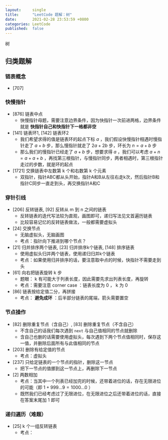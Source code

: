 ```yaml
---
layout:     single
title:      "LeetCode 题解：树"
date:       2021-02-28 23:53:59 +0800
categories: LeetCode
published:  false
---
```


树

## 归类题解

### 链表概念

- [707] 

### 快慢指针

- [876] 链表中点
    - 快慢指针母题，需要注意边界条件，因为快指针一次前进两格，边界条件就是 **快指针自己和快指针下一格都非空**
- [141] 链表环1, [142] 链表环2
    - 我们希望求得的值是链表环的起点下标 $a$ ，我们假设快慢指针相遇时慢指针走了 $a + b$ 步，那么慢指针就走了 $2a + 2b$ 步，环长为 $n = a + b$ 步
    - 那么我们的慢指针已经走了 $a + b$ 步，想要求得 $a$ ，我们可以考虑 $a + n = a + a + b$ ，再找第三根指针，与慢指针同步，两者相遇时，第三根指针走过的步数，就是环的起点
- [1721] 交换链表中左数第 k 个和右数第 k 个元素
    - 双指针，指针ABC都从头开始，指针A和B从左往右走k次，然后指针B和指针C同步一直走到头，再交换指针A和C

### 穿针引线

- [206] 反转链表, [92] 反转从 m 到 n 之间的链表
    - 反转链表的迭代写法较为直观，画图即可，递归写法见文首遍历链表
    - 比较容易记忆的反转链表做法，一般都需要虚拟头
- [24] 交换节点
    - 无脑虚拟头，无脑画图
    - 考点：指针向下推进到哪个节点？
- [21] 归并排序两个链表, [23] 归并排序k个链表, [148] 排序链表
    - 使用虚拟头归并两个链表，使用递归归并k个链表
    - 考点：如果使用归并排序的话，要注意取中点的时候，快指针不需要走到头
- [61] 向右把链表旋转 k 步
    - 题眼： k 有可能大于列表长度，因此需要先求出列表长度，再旋转
    - 考点：需要注意 corner case ：链表长度为 0 ， k 为 0
- [86] 链表按给定值二分，再拼接
    - 考点： **避免成环** ：后半部分链表的尾端，箭头需要置空

### 节点操作

- [82] 删除重复节点（含自己）, [83] 删除重复节点（不含自己）
    - 不含自己的话我们每次遇到 `next` 与自己值相同的节点就删除
    - 含自己也删的话需要使用虚拟头，每次遇到下两个节点值相同时，保存这一值，并删除后面所有与此值相同的节点
- [203] 删除有给定值的节点
    - 考点：虚拟头
- [237] 只给定链表的一个节点的指针，删除这一节点
    - 把下一节点的值挪到这一节点上，再删除下一节点
- [2] 两数相加
    - 考点：当其中一个列表已经加完的时候，还带着进位的话，存在无限进位的可能（即 $1 + 999...9 = 1000...0$ ）
    - 既然我们已经考虑过了无限进位，在无限进位之后还带着进位的话，直接在答案末尾加 $1$ 即可

### 递归遍历（难题）

- [25] k 个一组反转链表
    - 考点：
